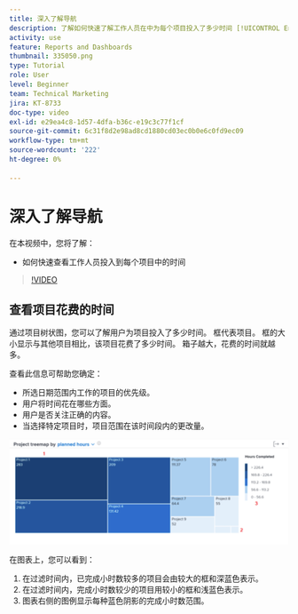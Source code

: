 ```yaml
---
title: 深入了解导航
description: 了解如何快速了解工作人员在中为每个项目投入了多少时间 [!UICONTROL Enhanced Analytics].
activity: use
feature: Reports and Dashboards
thumbnail: 335050.png
type: Tutorial
role: User
level: Beginner
team: Technical Marketing
jira: KT-8733
doc-type: video
exl-id: e29ea4c8-1d57-4dfa-b36c-e19c3c77f1cf
source-git-commit: 6c31f8d2e98ad8cd1880cd03ec0b0e6c0fd9ec09
workflow-type: tm+mt
source-wordcount: '222'
ht-degree: 0%

---
```


# 深入了解导航

在本视频中，您将了解：

* 如何快速查看工作人员投入到每个项目中的时间

>[!VIDEO](https://video.tv.adobe.com/v/335050/?quality=12&learn=on)

## 查看项目花费的时间

通过项目树状图，您可以了解用户为项目投入了多少时间。 框代表项目。 框的大小显示与其他项目相比，该项目花费了多少时间。 箱子越大，花费的时间就越多。

查看此信息可帮助您确定：

* 所选日期范围内工作的项目的优先级。
* 用户将时间花在哪些方面。
* 用户是否关注正确的内容。
* 当选择特定项目时，项目范围在该时间段内的更改量。

![此图像显示了项目树状图，其中包含下面项目符号中描述的区域上的数字](assets/section-2-7.png)

在图表上，您可以看到：

1. 在过滤时间内，已完成小时数较多的项目会由较大的框和深蓝色表示。
1. 在过滤时间内，完成小时数较少的项目用较小的框和浅蓝色表示。
1. 图表右侧的图例显示每种蓝色阴影的完成小时数范围。
